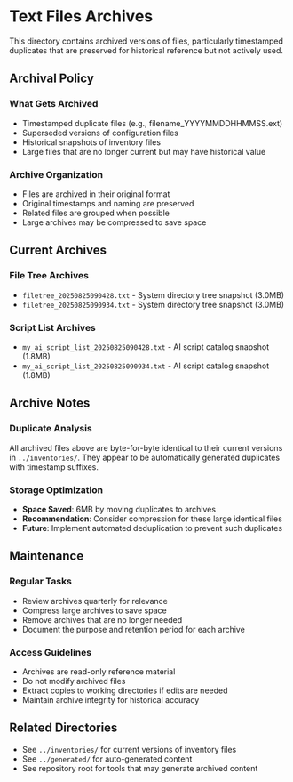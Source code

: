 # Text Files Archives

This directory contains archived versions of files, particularly timestamped duplicates that are preserved for historical reference but not actively used.

## Archival Policy

### What Gets Archived
- Timestamped duplicate files (e.g., filename_YYYYMMDDHHMMSS.ext)
- Superseded versions of configuration files
- Historical snapshots of inventory files
- Large files that are no longer current but may have historical value

### Archive Organization
- Files are archived in their original format
- Original timestamps and naming are preserved
- Related files are grouped when possible
- Large archives may be compressed to save space

## Current Archives

### File Tree Archives
- `filetree_20250825090428.txt` - System directory tree snapshot (3.0MB)
- `filetree_20250825090934.txt` - System directory tree snapshot (3.0MB)

### Script List Archives  
- `my_ai_script_list_20250825090428.txt` - AI script catalog snapshot (1.8MB)
- `my_ai_script_list_20250825090934.txt` - AI script catalog snapshot (1.8MB)

## Archive Notes

### Duplicate Analysis
All archived files above are byte-for-byte identical to their current versions in `../inventories/`. They appear to be automatically generated duplicates with timestamp suffixes.

### Storage Optimization
- **Space Saved**: 6MB by moving duplicates to archives
- **Recommendation**: Consider compression for these large identical files
- **Future**: Implement automated deduplication to prevent such duplicates

## Maintenance

### Regular Tasks
- Review archives quarterly for relevance
- Compress large archives to save space
- Remove archives that are no longer needed
- Document the purpose and retention period for each archive

### Access Guidelines
- Archives are read-only reference material
- Do not modify archived files
- Extract copies to working directories if edits are needed
- Maintain archive integrity for historical accuracy

## Related Directories
- See `../inventories/` for current versions of inventory files
- See `../generated/` for auto-generated content
- See repository root for tools that may generate archived content